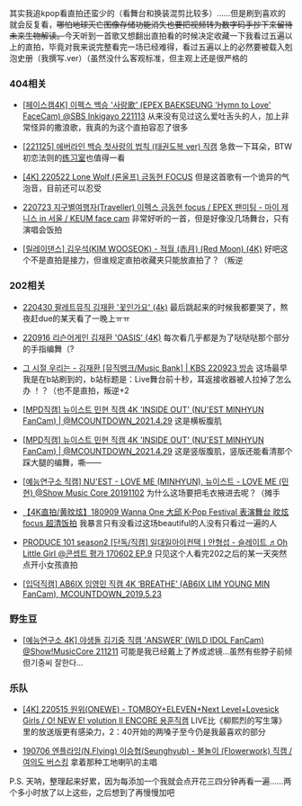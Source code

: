 其实我追kpop看直拍还蛮少的（看舞台和换装混剪比较多）……但是刷到喜欢的就会反复看，~~哪怕地球灭亡图像存储功能消失也要把视频转为数字码手抄下来留待未来生物解读。~~今天听到一首歌又想翻出直拍看的时候决定收藏一下我看过五遍以上的直拍，毕竟对我来说完整看完一场已经难得，看过五遍以上的必然要被载入剋泡史册（我撰写.ver）（虽然没什么客观标准，但主观上还是很严格的

### 404相关

- [[페이스캠4K] 이펙스 백승 '사랑歌' (EPEX BAEKSEUNG 'Hymn to Love' FaceCam) @SBS Inkigayo 221113](https://www.youtube.com/watch?v=Vz9vrhE0P18) 从来没有见过这么爱吐舌头的人，加上非常怪异的撒浪歌，我真的为这个直拍容忍了很多

- [[221125] 에버라인 백승 첫사랑의 법칙 (태권도복 ver) 직캠](https://www.youtube.com/watch?v=G9un8OzX49A&list) 急救一下耳朵，BTW初恋法则的[练习室](https://www.youtube.com/watch?v=jMs9dUPKH_s)也值得一看

- [[4K] 220522 Lone Wolf (론울프) 금동현 FOCUS](https://www.youtube.com/watch?v=0zgrTPsBGrA&list=WL&index=4) 但是这首歌有一个诡异的气泡音，目前还可以忍受

- [220723 지구별여행자(Traveller) 이펙스 금동현 focus / EPEX 팬미팅 - 마이 제니스 in 서울 / KEUM face cam](https://www.youtube.com/watch?v=U9s37s0NVYo) 非常好听的一首，但是好像没几场舞台，只有演唱会饭拍

- [[릴레이댄스] 김우석(KIM WOOSEOK) - 적월 (赤月) (Red Moon) (4K)](https://www.youtube.com/watch?v=aHXEvn6e2fE) 好吧这个不是直拍是接力，但谁规定直拍收藏夹只能放直拍了？（叛逆

### 202相关

- [220430 팔레트뮤직 김재환 '꽃인가요' (4k)](https://www.youtube.com/watch?v=jVCi-q2wpOE) 最后跳起来的时候我都要哭了，熬夜赶due的某天看了一晚上ㅠㅠ

- [220916 리슨어게인 김재환 'OASIS' (4K)](https://www.youtube.com/watch?v=3JAjdZ7pAdY) 每次看几乎都是为了哒哒哒那个部分的手指编舞（?

- [그 시절 우리는 - 김재환 [뮤직뱅크/Music Bank] | KBS 220923 방송](https://www.youtube.com/watch?v=bbLp3diipUw) 这场最早我是在b站刷到的，b站标题是：Live舞台前十秒，耳返接收器被人拉掉了怎么办 ！？（也不是直拍，叛逆+2

- [[MPD직캠] 뉴이스트 민현 직캠 4K 'INSIDE OUT' (NU'EST MINHYUN FanCam) | @MCOUNTDOWN_2021.4.29](https://www.youtube.com/watch?v=60oU7HzezX0) 这是横板腹肌

- [[MPD직캠] 뉴이스트 민현 직캠 4K 'INSIDE OUT' (NU'EST MINHYUN FanCam) | @MCOUNTDOWN_2021.4.29](https://www.youtube.com/watch?v=60oU7HzezX0&t) 这是竖版腹肌，竖版还能看清那个踩大腿的编舞，嘶——

- [[예능연구소 직캠] NU'EST - LOVE ME (MINHYUN), 뉴이스트 - LOVE ME (민현) @Show Music Core 20191102](https://www.youtube.com/watch?v=tWdRbrBVU8s) 为什么这场要把毛衣掖进去呢？（摊手

- [【4K直拍/黄旼炫】180909 Wanna One 大邱 K-Pop Festival 表演舞台 旼炫focus 超清饭拍](https://www.bilibili.com/video/BV1hW411C7FB/) 我暴言只有没看过这场beautiful的人没有只看过一遍的人

- [PRODUCE 101 season2 [단독/직캠] 일대일아이컨택ㅣ안형섭 - 슬레이트 ♬Oh Little Girl @콘셉트 평가 170602 EP.9](https://www.youtube.com/watch?v=wqe0Q7zUA3U) 只见这个人看完202之后的某一天突然点开小女孩直拍

- [[입덕직캠] AB6IX 임영민 직캠 4K ‘BREATHE’ (AB6IX LIM YOUNG MIN FanCam), MCOUNTDOWN_2019.5.23](https://www.youtube.com/watch?v=UBCmvRJk2EE)

### 野生豆

- [[예능연구소 4K] 야생돌 김기중 직캠 'ANSWER' (WILD IDOL FanCam) @Show!MusicCore 211211](https://www.youtube.com/watch?v=jMs9dUPKH) 可能是我已经戴上了养成滤镜...虽然有些脖子前倾但기중씨 잘한다...

### 乐队

- [[4K] 220515 원위(ONEWE) - TOMBOY+ELEVEN+Next Level+Lovesick Girls / O! NEW E! volution II ENCORE 용훈직캠](https://www.youtube.com/watch?v=-GITOEjq9bc) LIVE比《柳熙烈的写生簿》里的放送版更有感染力，2：40开始的两嗓子至今仍是我最喜欢的部分
<!--
- [190804 원위 (onewe)용훈 - 前前前世(너의이름ost 원곡RADWIMPS)직캠](https://www.youtube.com/watch?v=r1UN08gFeyA)
-->
- [190706 엔플라잉(N.Flying) 이승협(Seunghyub) - 불놀이 (Flowerwork) 직캠 / 여의도 버스킹](https://www.youtube.com/watch?v=NPrXjmH53Ig) 拿着那种工地喇叭的主唱

P.S. 天呐，整理起来好累，因为每添加一个我就会点开花三四分钟再看一遍……两个多小时放了以上这些，之后想到了再慢慢加吧